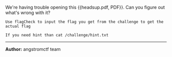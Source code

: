 We're having trouble opening this {{headsup.pdf, PDF}}. Can you figure out what's wrong with it?

`Use flagCheck to input the flag you get from the challenge to get the actual flag`

`If you need hint than cat /challenge/hint.txt`

---
**Author:** angstromctf team